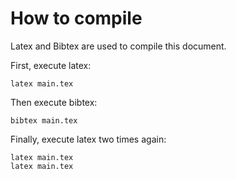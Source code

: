 # How to compile

Latex and Bibtex are used to compile this document.

First, execute latex:

    latex main.tex

Then execute bibtex:

    bibtex main.tex

Finally, execute latex two times again:

    latex main.tex
    latex main.tex
